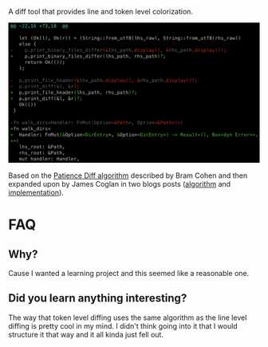 A diff tool that provides line and token level colorization.

![Sample Code Diff](https://raw.githubusercontent.com/fowles/pratdiff/main/docs/sample.png)

Based on the [Patience Diff
algorithm](https://bramcohen.livejournal.com/73318.html) described by Bram
Cohen and then expanded upon by James Coglan in two blogs posts
([algorithm](https://blog.jcoglan.com/2017/09/19/the-patience-diff-algorithm/)
and
[implementation](https://blog.jcoglan.com/2017/09/28/implementing-patience-diff/)).

# FAQ

## Why?

Cause I wanted a learning project and this seemed like a reasonable one.

## Did you learn anything interesting?

The way that token level diffing uses the same algorithm as the line level
diffing is pretty cool in my mind.  I didn't think going into it that I would
structure it that way and it all kinda just fell out.
